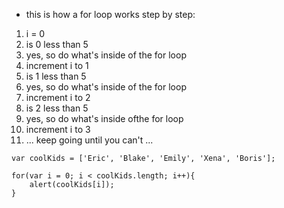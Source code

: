 * this is how a for loop works step by step:

1. i = 0
2. is 0 less than 5
3. yes, so do what's inside of the for loop
4. increment i to 1
5. is 1 less than 5
6. yes, so do what's inside of the for loop
7. increment i to 2
8. is 2 less than 5
9. yes, so do what's inside ofthe for loop
10. increment i to 3
11. ... keep going until you can't ...

```
var coolKids = ['Eric', 'Blake', 'Emily', 'Xena', 'Boris'];

for(var i = 0; i < coolKids.length; i++){
	alert(coolKids[i]);
}
```